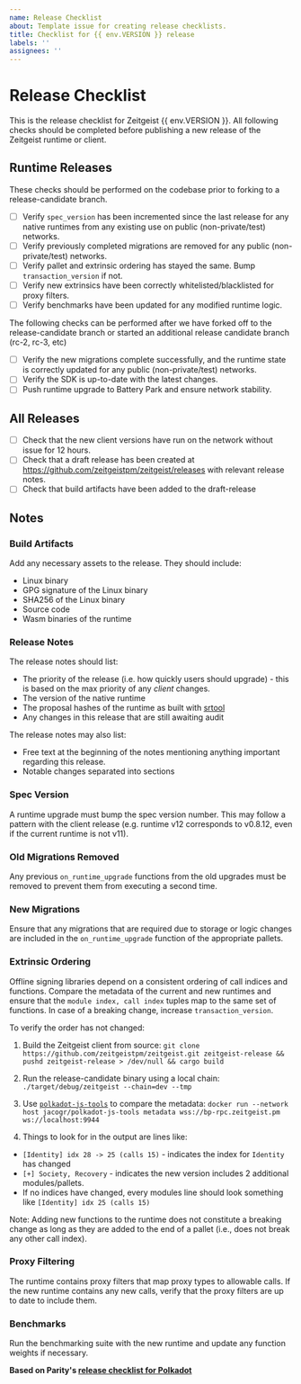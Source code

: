 ```yaml
---
name: Release Checklist
about: Template issue for creating release checklists.
title: Checklist for {{ env.VERSION }} release
labels: ''
assignees: ''
---
```


# Release Checklist

This is the release checklist for Zeitgeist {{ env.VERSION }}. All following checks should be completed before publishing a new release of the Zeitgeist runtime or client.

## Runtime Releases

These checks should be performed on the codebase prior to forking to a release-candidate branch.

- [ ] Verify `spec_version` has been incremented since the last release for any native runtimes from any existing use on public (non-private/test) networks.
- [ ] Verify previously completed migrations are removed for any public (non-private/test) networks.
- [ ] Verify pallet and extrinsic ordering has stayed the same. Bump `transaction_version` if not.
- [ ] Verify new extrinsics have been correctly whitelisted/blacklisted for proxy filters.
- [ ] Verify benchmarks have been updated for any modified runtime logic.

The following checks can be performed after we have forked off to the release-candidate branch or started an additional release candidate branch (rc-2, rc-3, etc)

- [ ] Verify the new migrations complete successfully, and the runtime state is correctly updated for any public (non-private/test) networks.
- [ ] Verify the SDK is up-to-date with the latest changes.
- [ ] Push runtime upgrade to Battery Park and ensure network stability.

## All Releases
- [ ] Check that the new client versions have run on the network without issue for 12 hours.
- [ ] Check that a draft release has been created at https://github.com/zeitgeistpm/zeitgeist/releases with relevant release
notes.
- [ ] Check that build artifacts have been added to the draft-release

## Notes

### Build Artifacts

Add any necessary assets to the release. They should include:

- Linux binary
- GPG signature of the Linux binary
- SHA256 of the Linux binary
- Source code
- Wasm binaries of the runtime

### Release Notes

The release notes should list:

- The priority of the release (i.e. how quickly users should upgrade) - this is based on the max priority of any *client* changes.
- The version of the native runtime
- The proposal hashes of the runtime as built with [srtool](https://gitlab.com/chevdor/srtool)
- Any changes in this release that are still awaiting audit

The release notes may also list:

- Free text at the beginning of the notes mentioning anything important regarding this release.
- Notable changes separated into sections

### Spec Version

A runtime upgrade must bump the spec version number. This may follow a pattern with the client release (e.g. runtime v12 corresponds to v0.8.12, even if the current runtime is not v11).

### Old Migrations Removed

Any previous `on_runtime_upgrade` functions from the old upgrades must be removed to prevent them from executing a second time.

### New Migrations

Ensure that any migrations that are required due to storage or logic changes are included in the `on_runtime_upgrade` function of the appropriate pallets.

### Extrinsic Ordering

Offline signing libraries depend on a consistent ordering of call indices and
functions. Compare the metadata of the current and new runtimes and ensure that
the `module index, call index` tuples map to the same set of functions. In case
of a breaking change, increase `transaction_version`.

To verify the order has not changed:

1. Build the Zeitgeist client from source: `git clone https://github.com/zeitgeistpm/zeitgeist.git zeitgeist-release && pushd zeitgeist-release > /dev/null && cargo build`
2. Run the release-candidate binary using a local chain:
`./target/debug/zeitgeist --chain=dev --tmp`
3. Use [`polkadot-js-tools`](https://github.com/polkadot-js/tools) to compare
the metadata: `docker run --network host jacogr/polkadot-js-tools metadata wss://bp-rpc.zeitgeist.pm ws://localhost:9944`

4. Things to look for in the output are lines like:
  - `[Identity] idx 28 -> 25 (calls 15)` - indicates the index for `Identity` has changed
  - `[+] Society, Recovery` - indicates the new version includes 2 additional modules/pallets.
  - If no indices have changed, every modules line should look something like `[Identity] idx 25 (calls 15)`

Note: Adding new functions to the runtime does not constitute a breaking change
as long as they are added to the end of a pallet (i.e., does not break any
other call index).

### Proxy Filtering

The runtime contains proxy filters that map proxy types to allowable calls. If
the new runtime contains any new calls, verify that the proxy filters are up to
date to include them.

### Benchmarks

Run the benchmarking suite with the new runtime and update any function weights
if necessary.

**Based on Parity's [release checklist for Polkadot](https://raw.githubusercontent.com/paritytech/polkadot/master/.github/ISSUE_TEMPLATE/release.md)**
